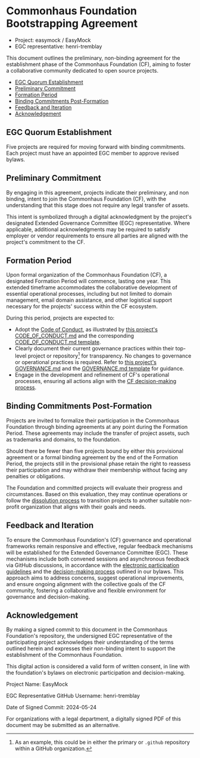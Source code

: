 # Commonhaus Foundation Bootstrapping Agreement

- Project: easymock / EasyMock
- EGC representative: henri-tremblay

This document outlines the preliminary, non-binding agreement for the establishment phase of the Commonhaus Foundation (CF), aiming to foster a collaborative community dedicated to open source projects.

- [EGC Quorum Establishment](#egc-quorum-establishment)
- [Preliminary Commitment](#preliminary-commitment)
- [Formation Period](#formation-period)
- [Binding Commitments Post-Formation](#binding-commitments-post-formation)
- [Feedback and Iteration](#feedback-and-iteration)
- [Acknowledgement](#acknowledgement)

[cc-dm]: ../../bylaws/5-decision-making.md
[cfc-async]: ../../bylaws/3-cf-council.md#electronic-participation-and-decision-making
[coc]: ../../policies/code-of-conduct.md
[coc-cf]: ../../CODE_OF_CONDUCT.md
[coc-tpl]: ../../templates/CODE_OF_CONDUCT.md
[gov-cf]: ../../GOVERNANCE.md
[gov-tpl]: ../../templates/GOVERNANCE.md
[dissolution]: ../../bylaws/7-indemnification-dissolution.md#dissolution-and-asset-distribution

## EGC Quorum Establishment

Five projects are required for moving forward with binding commitments.
Each project must have an appointed EGC member to approve revised bylaws.

## Preliminary Commitment

By engaging in this agreement, projects indicate their preliminary, and non binding, intent to join the Commonhaus Foundation (CF), with the understanding that this stage does not require any legal transfer of assets.

This intent is symbolized through a digital acknowledgment by the project's designated Extended Governance Committee (EGC) representative.
Where applicable, additional acknowledgments may be required to satisfy employer or vendor requirements to ensure all parties are aligned with the project's commitment to the CF.

## Formation Period

Upon formal organization of the Commonhaus Foundation (CF), a designated Formation Period will commence, lasting one year.
This extended timeframe accommodates the collaborative development of essential operational processes, including but not limited to domain management, email domain assistance, and other logistical support necessary for the projects' success within the CF ecosystem.

During this period, projects are expected to:

- Adopt the [Code of Conduct][coc], as illustrated by [this project's CODE_OF_CONDUCT.md][coc-cf] and the corresponding [CODE_OF_CONDUCT.md template][coc-tpl].
- Clearly document their current governance practices within their top-level project or repository[^1] for transparency. No changes to governance or operational practices is required. Refer to [this project's GOVERNANCE.md][gov-cf] and the [GOVERNANCE.md template][gov-tpl] for guidance.
- Engage in the development and refinement of CF's operational processes, ensuring all actions align with the [CF decision-making process][cc-dm].

[^1]: As an example, this could be in either the primary or `.github` repository within a GitHub organization.

## Binding Commitments Post-Formation

Projects are invited to formalize their participation in the Commonhaus Foundation through binding agreements at any point during the Formation Period.
These agreements may include the transfer of project assets, such as trademarks and domains, to the foundation.

Should there be fewer than five projects bound by either this provisional agreement or a formal binding agreement by the end of the Formation Period, the projects still in the provisional phase retain the right to reassess their participation and may withdraw their membership without facing any penalties or obligations.

The Foundation and committed projects will evaluate their progress and circumstances. Based on this evaluation, they may continue operations or follow the [dissolution process][dissolution] to transition projects to another suitable non-profit organization that aligns with their goals and needs.

## Feedback and Iteration

To ensure the Commonhaus Foundation's (CF) governance and operational frameworks remain responsive and effective, regular feedback mechanisms will be established for the Extended Governance Committee (EGC).
These mechanisms include both convened sessions and asynchronous feedback via GitHub discussions, in accordance with the [electronic participation guidelines][cfc-async] and the [decision-making process][cc-dm] outlined in our bylaws.
This approach aims to address concerns, suggest operational improvements, and ensure ongoing alignment with the collective goals of the CF community, fostering a collaborative and flexible environment for governance and decision-making.

## Acknowledgement

By making a signed commit to this document in the Commonhaus Foundation's repository, the undersigned EGC representative of the participating project acknowledges their understanding of the terms outlined herein and expresses their non-binding intent to support the establishment of the Commonhaus Foundation.

This digital action is considered a valid form of written consent, in line with the foundation's bylaws on electronic participation and decision-making.

Project Name: EasyMock

EGC Representative GitHub Username: henri-tremblay

Date of Signed Commit: 2024-05-24

For organizations with a legal department, a digitally signed PDF of this document may be submitted as an alternative.
